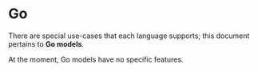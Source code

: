 # Go
There are special use-cases that each language supports; this document pertains to **Go models**.

At the moment, Go models have no specific features.
